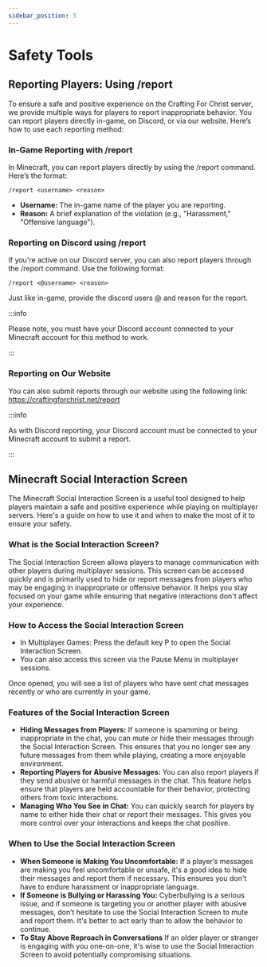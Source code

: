 ```yaml
---
sidebar_position: 3
---
```


# Safety Tools

## Reporting Players: Using /report
To ensure a safe and positive experience on the Crafting For Christ server, we provide multiple ways for players to report inappropriate behavior. You can report players directly in-game, on Discord, or via our website. Here’s how to use each reporting method:

### In-Game Reporting with /report
In Minecraft, you can report players directly by using the /report command. Here’s the format:
```
/report <username> <reason>
```

* **Username:** The in-game name of the player you are reporting.
* **Reason:** A brief explanation of the violation (e.g., "Harassment," "Offensive language").

### Reporting on Discord using /report
If you're active on our Discord server, you can also report players through the /report command. Use the following format:
```
/report <@username> <reason>
```
Just like in-game, provide the discord users @ and reason for the report. 

:::info

Please note, you must have your Discord account connected to your Minecraft account for this method to work.

:::

### Reporting on Our Website
You can also submit reports through our website using the following link: https://craftingforchrist.net/report

:::info

As with Discord reporting, your Discord account must be connected to your Minecraft account to submit a report.

:::

## Minecraft Social Interaction Screen
The Minecraft Social Interaction Screen is a useful tool designed to help players maintain a safe and positive experience while playing on multiplayer servers. Here's a guide on how to use it and when to make the most of it to ensure your safety.

### What is the Social Interaction Screen?
The Social Interaction Screen allows players to manage communication with other players during multiplayer sessions. This screen can be accessed quickly and is primarily used to hide or report messages from players who may be engaging in inappropriate or offensive behavior. It helps you stay focused on your game while ensuring that negative interactions don't affect your experience.

### How to Access the Social Interaction Screen
* In Multiplayer Games: Press the default key P to open the Social Interaction Screen.
* You can also access this screen via the Pause Menu in multiplayer sessions.

Once opened, you will see a list of players who have sent chat messages recently or who are currently in your game.

### Features of the Social Interaction Screen
* **Hiding Messages from Players:** If someone is spamming or being inappropriate in the chat, you can mute or hide their messages through the Social Interaction Screen. This ensures that you no longer see any future messages from them while playing, creating a more enjoyable environment.
* **Reporting Players for Abusive Messages:** You can also report players if they send abusive or harmful messages in the chat. This feature helps ensure that players are held accountable for their behavior, protecting others from toxic interactions.
* **Managing Who You See in Chat:** You can quickly search for players by name to either hide their chat or report their messages. This gives you more control over your interactions and keeps the chat positive.

### When to Use the Social Interaction Screen
* **When Someone is Making You Uncomfortable:** If a player’s messages are making you feel uncomfortable or unsafe, it's a good idea to hide their messages and report them if necessary. This ensures you don't have to endure harassment or inappropriate language.
* **If Someone is Bullying or Harassing You:** Cyberbullying is a serious issue, and if someone is targeting you or another player with abusive messages, don’t hesitate to use the Social Interaction Screen to mute and report them. It's better to act early than to allow the behavior to continue.
* **To Stay Above Reproach in Conversations** If an older player or stranger is engaging with you one-on-one, it's wise to use the Social Interaction Screen to avoid potentially compromising situations.